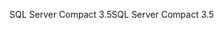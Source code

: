 <span data-ttu-id="49f46-101">SQL Server Compact 3.5</span><span class="sxs-lookup"><span data-stu-id="49f46-101">SQL Server Compact 3.5</span></span>